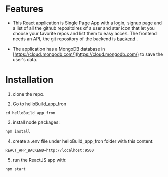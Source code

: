 # Features

- This React application is Single Page App with a login, signup page and a list of all the github repositoires of a user and star icon that let you choose your favorite repos and list them to easy acces. The frontend needs an API, the git repository of the backend is [backend](https://github.com/sebaz143/helloBuild_login_server "backend") .

- The application has a MongoDB database in [https://cloud.mongodb.com/](https://cloud.mongodb.com/) to save the user's data.

# Installation

1. clone the repo.

2. Go to helloBuild_app_fron

`cd helloBuild_app_fron`

3. install node packages:

`npm install`

4. create a .env file under helloBuild_app_fron folder with this content:

```markdown
REACT_APP_BACKEND=http://localhost:9500
```
5. run the ReactJS app with:

`npm start`
